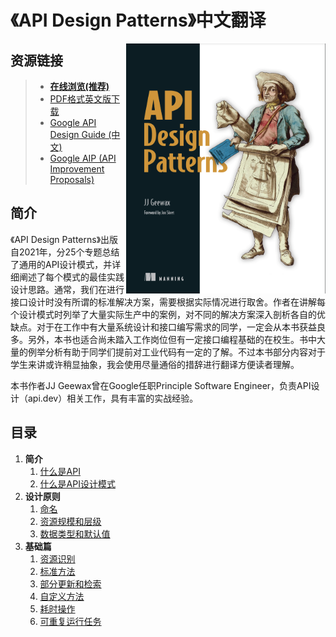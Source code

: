 # 《API Design Patterns》中文翻译

<img src="public/cover.png" align="right" weight="300" height="400"/>

## 资源链接
> + **[在线浏览(推荐)](https://evan-ysj.github.io/APIDesignPatternsChinese)**
> + [PDF格式英文版下载](public/APIDesignPatterns.pdf)
> + [Google API Design Guide (中文)](https://google-cloud.gitbook.io/api-design-guide/)
> + [Google AIP (API Improvement Proposals)](https://google.aip.dev/)

## 简介
《API Design Patterns》出版自2021年，分25个专题总结了通用的API设计模式，并详细阐述了每个模式的最佳实践设计思路。通常，我们在进行接口设计时没有所谓的标准解决方案，需要根据实际情况进行取舍。作者在讲解每个设计模式时列举了大量实际生产中的案例，对不同的解决方案深入剖析各自的优缺点。对于在工作中有大量系统设计和接口编写需求的同学，一定会从本书获益良多。另外，本书也适合尚未踏入工作岗位但有一定接口编程基础的在校生。书中大量的例举分析有助于同学们提前对工业代码有一定的了解。不过本书部分内容对于学生来讲或许稍显抽象，我会使用尽量通俗的措辞进行翻译方便读者理解。

本书作者JJ Geewax曾在Google任职Principle Software Engineer，负责API设计（api.dev）相关工作，具有丰富的实战经验。

## 目录

1. __简介__
	1. [什么是API](src/1.introduction/1.introduction-to-apis.md)
	2. [什么是API设计模式](src/1.introduction/2.introduction-to-api-design-patterns.md)
2. __设计原则__
    1. [命名](src/2.design-principles/1.naming.md)
    2. [资源规模和层级](src/2.design-principles/2.resource-scope-and-hierarchy.md)
    3. [数据类型和默认值](src/2.design-principles/3.data-types-and-defaults.md)
2. __基础篇__
    1. [资源识别](src/3.fundamentals/1.resource-identification.md)
    2. [标准方法](src/3.fundamentals/2.standard-methods.md)
    3. [部分更新和检索](src/3.fundamentals/3.partial-updates-and-retrievals.md)
    4. [自定义方法](src/3.fundamentals/4.custom-methods.md)
    5. [耗时操作](src/3.fundamentals/5.long-running-operations.md)
    6. [可重复运行任务](src/3.fundamentals/6.rerunnable-jobs.md)
